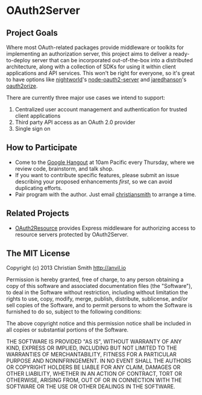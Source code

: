 # OAuth2Server


## Project Goals

Where most OAuth-related packages provide middleware or toolkits for implementing an authorization server, this project aims to deliver a ready-to-deploy server that can be incorporated out-of-the-box into a distributed architecture, along with a collection of SDKs for using it within client applications and API services. This won't be right for everyone, so it's great to have options like [nightworld](https://github.com/nightworld)'s [node-oauth2-server](https://npmjs.org/package/node-oauth2-server) and [jaredhanson](https://github.com/jaredhanson)'s [oauth2orize](https://github.com/jaredhanson/oauth2orize).

There are currently three major use cases we intend to support:

1. Centralized user account management and authentication for trusted client applications
2. Third party API access as an OAuth 2.0 provider
3. Single sign on


## How to Participate

* Come to the [Google Hangout](http://bit.ly/Auth2Hangout) at 10am Pacific every Thursday, where we review code, brainstorm, and talk shop. 
* If you want to contribute specific features, please submit an issue describing your proposed enhancements *first*, so we can avoid duplicating efforts.
* Pair program with the author. Just email [christiansmith](https://github.com/christiansmith) to arrange a time.


## Related Projects

* [OAuth2Resource](https://github.com/christiansmith/OAuth2Resource) provides Express middleware for authorizing access to resource servers protected by OAuth2Server.


## The MIT License

Copyright (c) 2013 Christian Smith http://anvil.io

Permission is hereby granted, free of charge, to any person obtaining a copy
of this software and associated documentation files (the "Software"), to deal
in the Software without restriction, including without limitation the rights
to use, copy, modify, merge, publish, distribute, sublicense, and/or sell
copies of the Software, and to permit persons to whom the Software is
furnished to do so, subject to the following conditions:

The above copyright notice and this permission notice shall be included in
all copies or substantial portions of the Software.

THE SOFTWARE IS PROVIDED "AS IS", WITHOUT WARRANTY OF ANY KIND, EXPRESS OR
IMPLIED, INCLUDING BUT NOT LIMITED TO THE WARRANTIES OF MERCHANTABILITY,
FITNESS FOR A PARTICULAR PURPOSE AND NONINFRINGEMENT. IN NO EVENT SHALL THE
AUTHORS OR COPYRIGHT HOLDERS BE LIABLE FOR ANY CLAIM, DAMAGES OR OTHER
LIABILITY, WHETHER IN AN ACTION OF CONTRACT, TORT OR OTHERWISE, ARISING FROM,
OUT OF OR IN CONNECTION WITH THE SOFTWARE OR THE USE OR OTHER DEALINGS IN
THE SOFTWARE.
